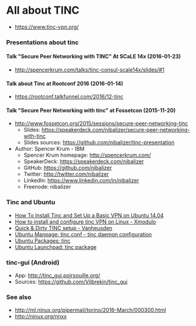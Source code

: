 # All about TINC

* https://www.tinc-vpn.org/

### Presentations about tinc

#### Talk "Secure Peer Networking with TINC" At SCaLE 14x (2016-01-23)

* http://spencerkrum.com/talks/tinc-consul-scale14x/slides/#1

#### Talk about Tinc at Rootconf 2016 (2016-01-14)

* https://rootconf.talkfunnel.com/2016/12-tinc

#### Talk "Secure Peer Networking with tinc" at Fossetcon (2015-11-20)

* http://www.fossetcon.org/2015/sessions/secure-peer-networking-tinc
  - Slides: https://speakerdeck.com/nibalizer/secure-peer-networking-with-tinc
  - Slides sources: https://github.com/nibalizer/tinc-presentation
* Author: Spencer Krum - IBM
  - Spencer Krum homepage: http://spencerkrum.com/
  - SpeakerDeck: https://speakerdeck.com/nibalizer
  - GitHub: https://github.com/nibalizer
  - Twitter: http://twitter.com/nibalizer
  - LinkedIn: https://www.linkedin.com/in/nibalizer
  - Freenode: nibalizer

### Tinc and Ubuntu

* [How To Install Tinc and Set Up a Basic VPN on Ubuntu 14.04](https://www.digitalocean.com/community/tutorials/how-to-install-tinc-and-set-up-a-basic-vpn-on-ubuntu-14-04)
* [How to install and configure tinc VPN on Linux - Xmodulo](http://xmodulo.com/how-to-install-and-configure-tinc-vpn.html)
* [Quick & Dirty TINC setup - Vanheusden](https://www.vanheusden.com/linux/tinc_mini_howto.html)
* [Ubuntu Manpage: tinc.conf - tinc daemon configuration](http://manpages.ubuntu.com/manpages/xenial/en/man5/tinc.conf.5.html)
* [Ubuntu Packages: tinc](http://packages.ubuntu.com/search?keywords=tinc)
* [Ubuntu Launchpad: tinc package](https://launchpad.net/ubuntu/+source/tinc)

### tinc-gui (Android)

* App: http://tinc_gui.poirsouille.org/
* Sources: https://github.com/Vilbrekin/tinc_gui

### See also

* http://ml.ninux.org/pipermail/torino/2016-March/000300.html
* http://ninux.org/nnxx
  

<!-- EOF -->
